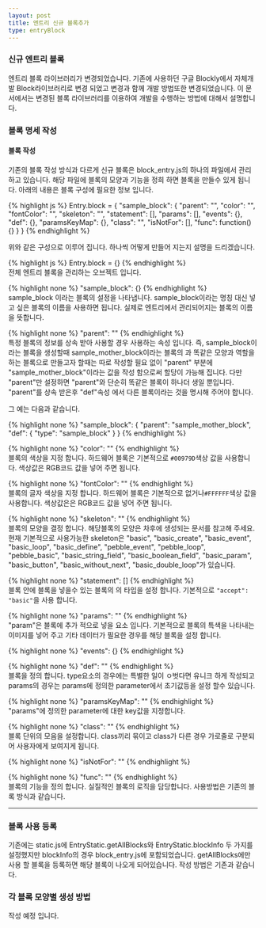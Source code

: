 ```yaml
---
layout: post
title: 엔트리 신규 블록추가
type: entryBlock
---
```


### 신규 엔트리 블록
엔트리 블록 라이브러리가 변경되었습니다. 기존에 사용하던 구글 Blockly에서 자체개발 Block라이브러리로 변경 되었고 변경과 함께 개발 방법또한 변경되었습니다. 이 문서에서는 변경된 블록 라이브러리를 이용하여 개발을 수행하는 방법에 대해서 설명합니다.

### 블록 명세 작성  

#### 블록 작성  
기존의 블록 작성 방식과 다르게 신규 블록은 block_entry.js의 하나의 파일에서 관리 하고 있습니다. 해당 파일에 블록의 모양과 기능을 정희 하면 블록을 만들수 있게 됩니다. 아래의 내용은 블록 구성에 필요한 정보 입니다.  

{% highlight js %}
Entry.block = {
    "sample_block": {
        "parent": "",
        "color": "",
        "fontColor": "",
        "skeleton": "",
        "statement": [],
        "params": [],
        "events": {},
        "def": {},
        "paramsKeyMap": {},
        "class": "",
        "isNotFor": [],
        "func": function() {}
    }
}
{% endhighlight %}  

위와 같은 구성으로 이루어 집니다. 하나씩 어떻게 만들어 지는지 설명을 드리겠습니다.

{% highlight js %}
Entry.block = {}
{% endhighlight %}  
전체 엔트리 블록을 관리하는 오브젝트 입니다.  

{% highlight none %}
"sample_block": {}
{% endhighlight %}  
sample_block 이라는 블록의 설정을 나타냅니다. sample_block이라는 명칭 대신 넣고 싶은 블록의 이름을 사용하면 됩니다. 실제로 엔트리에서 관리되어지는 블록의 이름을 뜻합니다.  

{% highlight none %}
"parent": ""
{% endhighlight %}  
특정 블록의 정보를 상속 받아 사용할 경우 사용하는 속성 입니다. 즉, sample_block이라는 블록을 생성할때 sample_mother_block이라는 블록의 과 똑같은 모양과 역할을 하는 블록으로 만들고자 할때는 따로 작성할 필요 없이 "parent" 부분에 "sample_mother_block"이라는 값을 작성 함으로써 할당이 가능해 집니다. 다만 "parent"만 설정하면 "parent"와 단순히 똑같은 블록이 하나더 생일 뿐입니다. "parent"를 상속 받은후 "def"속성 에서 다른 블록이라는 것을 명시해 주어야 합니다.  

그 예는 다음과 같습니다.  

{% highlight none %}
"sample_block": {
    "parent": "sample_mother_block",
    "def": {
        "type": "sample_block"
    }
}
{% endhighlight %}   

{% highlight none %}
"color": ""
{% endhighlight %}   
블록의 색상을 지정 합니다. 하드웨어 블록은 기본적으로 <code>#00979D</code>색상 값을 사용합니다. 색상값은 RGB코드 값을 넣어 주면 됩니다.  

{% highlight none %}
"fontColor": ""
{% endhighlight %}   
블록의 글자 색상을 지정 합니다. 하드웨어 블록은 기본적으로 없거나<code>#FFFFFF</code>색상 값을 사용합니다. 색상값은은 RGB코드 값을 넣어 주면 됩니다.  

{% highlight none %}
"skeleton": ""
{% endhighlight %}   
블록의 모양을 결정 합니다. 해당블록의 모양은 차후에 생성되는 문서를 참고해 주세요.  
현재 기본적으로 사용가능한 skeleton은 "basic", "basic_create", "basic_event", "basic_loop", "basic_define", "pebble_event", "pebble_loop", "pebble_basic", "basic_string_field", "basic_boolean_field", "basic_param", "basic_button", "basic_without_next", "basic_double_loop"가 있습니다.  

{% highlight none %}
"statement": []
{% endhighlight %}   
블록 안에 블록을 넣을수 있는 블록의 의 타입을 설정 합니다. 기본적으로 <code>"accept": "basic"</code>을 사용 합니다.

{% highlight none %}
"params": ""
{% endhighlight %}   
"param"은 블록에 추가 적으로 넣을 요소 입니다. 기본적으로 블록의 특색을 나타내는 이미지를 넣어 주고 기타 데이터가 필요한 경우를 해당 블록을 설정 합니다.

{% highlight none %}
"events": {}
{% endhighlight %}   
  

{% highlight none %}
"def": ""
{% endhighlight %}   
블록을 정의 합니다. type요소의 경우에는 특별한 일이 ㅇ벗다면 유니크 하게 작성되고 params의 경우는 params에 정의한 parameter에서 초기값등을 설정 할수 있습니다. 

{% highlight none %}
"paramsKeyMap": ""
{% endhighlight %}   
"params"에 정의한 parameter에 대한 key값을 지정합니다.

{% highlight none %}
"class": ""
{% endhighlight %}   
블록 단위의 모음을 설정합니다. class끼리 묶이고 class가 다른 경우 가로줄로 구분되어 사용자에게 보여지게 됩니다.

{% highlight none %}
"isNotFor": ""
{% endhighlight %}   
  

{% highlight none %}
"func": ""
{% endhighlight %}   
블록의 기능을 정의 합니다. 실질적인 블록의 로직을 담당합니다. 사용방법은 기존의 블록 방식과 같습니다.

--- 

### 블록 사용 등록
기존에는 static.js에 EntryStatic.getAllBlocks와 EntryStatic.blockInfo 두 가지를 설정했지만 blockInfo의 경우 block_entry.js에 포함되었습니다. getAllBlocks에만 사용 할 블록을 등록하면 해당 블록이 나오게 되어있습니다. 작성 방법은 기존과 같습니다.

### 각 블록 모양별 생성 방법
작성 예정 입니다.
